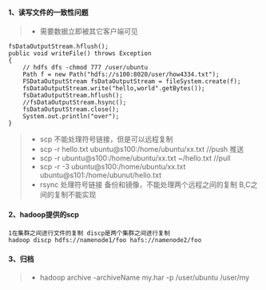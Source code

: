 #### 1、读写文件的一致性问题
>- 需要数据立即被其它客户端可见

```
fsDataOutputStream.hflush();
public void writeFile() throws Exception
{
	// hdfs dfs -chmod 777 /user/ubuntu
	Path f = new Path("hdfs://s100:8020/user/how4334.txt");
	FSDataOutputStream fsDataOutputStream = fileSystem.create(f);
	fsDataOutputStream.write("hello,world".getBytes());
	fsDataOutputStream.hflush();
	//fsDataOutputStream.hsync();
	fsDataOutputStream.close();
	System.out.println("over");
}
```

>- scp 不能处理符号链接，但是可以远程复制
>- scp -r  hello.txt ubuntu@s100:/home/ubuntu/xx.txt                     //push 推送
>- scp -r  ubuntu@s100:/home/ubuntu/xx.txt ~/hello.txt                   //pull 
>- scp -r -3  ubuntu@s100:/home/ubuntu/xx.txt ubuntu@s101:/home/ubunut/hello.txt 
>- rsync 处理符号链接 备份和镜像，不能处理两个远程之间的复制 B,C之间的复制不能实现

#### 2、hadoop提供的scp
```
1在集群之间进行文件的复制 discp是两个集群之间进行复制
hadoop discp hdfs://namenode1/foo hafs://namenode2/foo
```

#### 3、归档
>- hadoop archive -archiveName  my.har -p  /user/ubuntu /user/my
